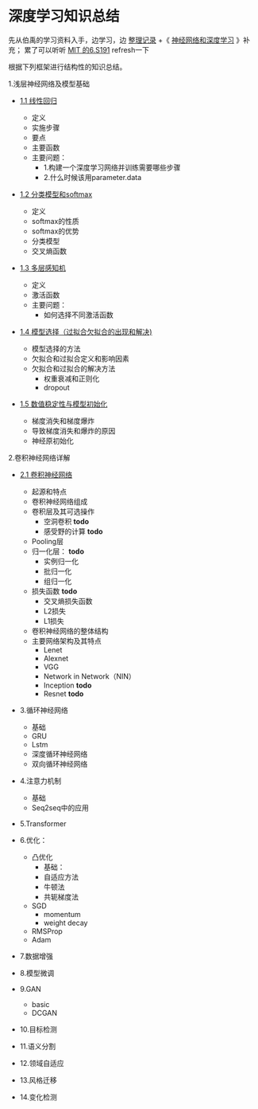 # 深度学习知识总结
先从伯禹的学习资料入手，边学习，边 [整理记录](https://github.com/shiyutang/Hands-on-deep-learning) +《
[神经网络和深度学习](https://nndl.github.io/nndl-book.pdf)
》补充；
累了可以听听 [MIT 的6.S191](https://www.youtube.com/watch?v=JN6H4rQvwgY) refresh一下

根据下列框架进行结构性的知识总结。

1.浅层神经网络及模型基础

* [1.1 线性回归](#线性回归)
    * 定义
    * 实施步骤
    * 要点
    * 主要函数
    * 主要问题：
        * 1.构建一个深度学习网络并训练需要哪些步骤
        * 2.什么时候该用parameter.data

* [1.2 分类模型和softmax](#分类模型和softmax)
    * 定义
    * softmax的性质
    * softmax的优势
    * 分类模型
    * 交叉熵函数

* [1.3 多层感知机](#多层感知机)
    * 定义
    * 激活函数
    * 主要问题：
        * 如何选择不同激活函数

* [1.4 模型选择（过拟合欠拟合的出现和解决)](#模型选择（过拟合欠拟合的出现和解决）)
    * 模型选择的方法
    * 欠拟合和过拟合定义和影响因素
    * 欠拟合和过拟合的解决方法
        * 权重衰减和正则化
        * dropout

* [1.5 数值稳定性与模型初始化](#数值稳定性与模型初始化)
    * 梯度消失和梯度爆炸
    * 导致梯度消失和爆炸的原因
    * 神经原初始化

2.卷积神经网络详解
* [2.1 卷积神经网络](#卷积神经网络)
    * 起源和特点
    * 卷积神经网络组成
    * 卷积层及其可选操作
        *  空洞卷积  **todo**
        *  感受野的计算  **todo**
    * Pooling层
    * 归一化层： **todo**
        *  实例归一化
        *  批归一化
        *  组归一化
    * 损失函数  **todo**
        *  交叉熵损失函数
        *  L2损失
        *  L1损失
    * 卷积神经网络的整体结构
    * 主要网络架构及其特点
        * Lenet
        * Alexnet
        * VGG
        * Network in Network（NIN）
        * Inception  **todo**
        * Resnet  **todo**

* 3.循环神经网络
    * 基础
    * GRU
    * Lstm
    * 深度循环神经网络
    * 双向循环神经网络

* 4.注意力机制
    * 基础
    * Seq2seq中的应用

* 5.Transformer

* 6.优化：
    * 凸优化
        * 基础：
        * 自适应方法
        * 牛顿法
        * 共轭梯度法
    * SGD
        * momentum
        * weight decay
    * RMSProp
    * Adam

* 7.数据增强

* 8.模型微调

* 9.GAN
    * basic
    * DCGAN

* 10.目标检测

* 11.语义分割

* 12.领域自适应

* 13.风格迁移

* 14.变化检测